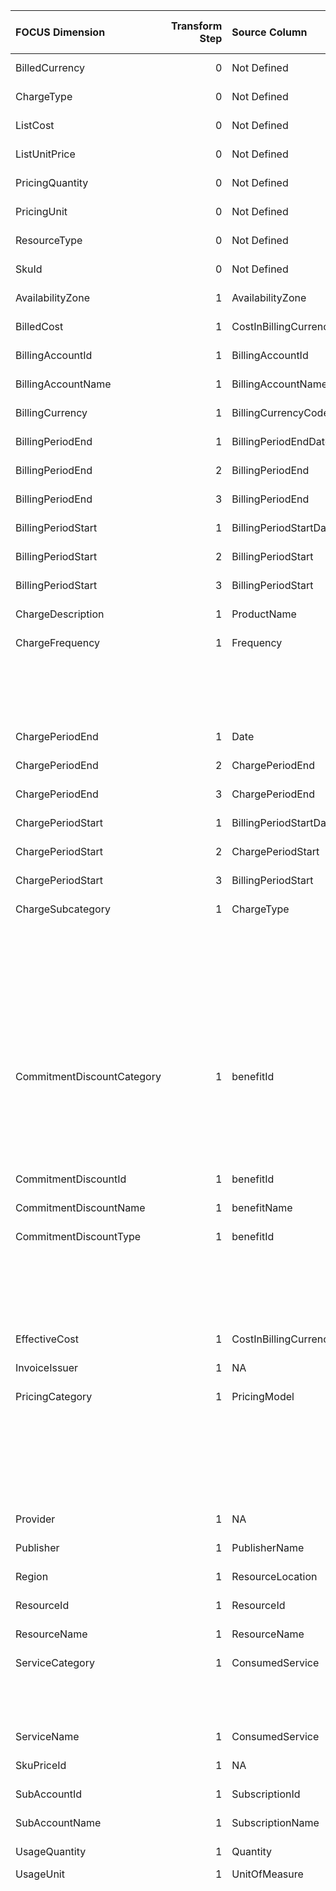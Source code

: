 | FOCUS Dimension            |   Transform Step | Source Column          | Source Column Type   | Transform Type      | Filters/Process/Etc.                                                                         |
|:---------------------------|-----------------:|:-----------------------|:---------------------|:--------------------|:---------------------------------------------------------------------------------------------|
| BilledCurrency             |                0 | Not Defined            | Not Defined          | Not Defined         | Not Defined                                                                                  |
| ChargeType                 |                0 | Not Defined            | Not Defined          | Not Defined         | Not Defined                                                                                  |
| ListCost                   |                0 | Not Defined            | Not Defined          | Not Defined         | Not Defined                                                                                  |
| ListUnitPrice              |                0 | Not Defined            | Not Defined          | Not Defined         | Not Defined                                                                                  |
| PricingQuantity            |                0 | Not Defined            | Not Defined          | Not Defined         | Not Defined                                                                                  |
| PricingUnit                |                0 | Not Defined            | Not Defined          | Not Defined         | Not Defined                                                                                  |
| ResourceType               |                0 | Not Defined            | Not Defined          | Not Defined         | Not Defined                                                                                  |
| SkuId                      |                0 | Not Defined            | Not Defined          | Not Defined         | Not Defined                                                                                  |
| AvailabilityZone           |                1 | AvailabilityZone       | Not Defined          | RENAME_COLUMN       |                                                                                              |
| BilledCost                 |                1 | CostInBillingCurrency  | Not Defined          | RENAME_COLUMN       |                                                                                              |
| BillingAccountId           |                1 | BillingAccountId       | Not Defined          | RENAME_COLUMN       |                                                                                              |
| BillingAccountName         |                1 | BillingAccountName     | Not Defined          | RENAME_COLUMN       |                                                                                              |
| BillingCurrency            |                1 | BillingCurrencyCode    | Not Defined          | RENAME_COLUMN       |                                                                                              |
| BillingPeriodEnd           |                1 | BillingPeriodEndDate   | Not Defined          | PARSE_DATETIME      | %m/%d/%Y                                                                                     |
| BillingPeriodEnd           |                2 | BillingPeriodEnd       | Not Defined          | ASSIGN_UTC_TIMEZONE |                                                                                              |
| BillingPeriodEnd           |                3 | BillingPeriodEnd       | Not Defined          | RENAME_COLUMN       |                                                                                              |
| BillingPeriodStart         |                1 | BillingPeriodStartDate | Not Defined          | PARSE_DATETIME      | %m/%d/%Y                                                                                     |
| BillingPeriodStart         |                2 | BillingPeriodStart     | Not Defined          | ASSIGN_UTC_TIMEZONE |                                                                                              |
| BillingPeriodStart         |                3 | BillingPeriodStart     | Not Defined          | RENAME_COLUMN       |                                                                                              |
| ChargeDescription          |                1 | ProductName            | Not Defined          | RENAME_COLUMN       |                                                                                              |
| ChargeFrequency            |                1 | Frequency              | Not Defined          | SQL_CONDITION       | conditions:                                                                                  |
|                            |                  |                        |                      |                     | - WHEN Frequency = 'OneTime' THEN 'One-Time'                                                 |
|                            |                  |                        |                      |                     | - WHEN Frequency = 'Recurring' THEN 'Recurring'                                              |
|                            |                  |                        |                      |                     | - WHEN Frequency = 'UsageBased' THEN 'Usage-Based'                                           |
|                            |                  |                        |                      |                     | default_value: '''Other'''                                                                   |
| ChargePeriodEnd            |                1 | Date                   | Not Defined          | PARSE_DATETIME      | %m/%d/%Y                                                                                     |
| ChargePeriodEnd            |                2 | ChargePeriodEnd        | Not Defined          | ASSIGN_UTC_TIMEZONE |                                                                                              |
| ChargePeriodEnd            |                3 | ChargePeriodEnd        | Not Defined          | RENAME_COLUMN       |                                                                                              |
| ChargePeriodStart          |                1 | BillingPeriodStartDate | Not Defined          | PARSE_DATETIME      | %m/%d/%Y                                                                                     |
| ChargePeriodStart          |                2 | ChargePeriodStart      | Not Defined          | ASSIGN_UTC_TIMEZONE |                                                                                              |
| ChargePeriodStart          |                3 | BillingPeriodStart     | Not Defined          | RENAME_COLUMN       |                                                                                              |
| ChargeSubcategory          |                1 | ChargeType             | Not Defined          | SQL_CONDITION       | conditions:                                                                                  |
|                            |                  |                        |                      |                     | - WHEN ChargeType = 'Usage' AND PricingModel = 'Reservation' OR PricingModel = 'SavingsPlan' |
|                            |                  |                        |                      |                     |   THEN 'Used Commitment'                                                                     |
|                            |                  |                        |                      |                     | - WHEN PricingModel = 'UnusedReservation' OR PricingModel = 'UnusedSavingsPlan' THEN         |
|                            |                  |                        |                      |                     |   'Unused Commitment'                                                                        |
|                            |                  |                        |                      |                     | - WHEN ChargeType = 'Refund' THEN 'Refund'                                                   |
|                            |                  |                        |                      |                     | - WHEN ChargeType = 'RoundingAdjustment' THEN 'Rounding Error'                               |
|                            |                  |                        |                      |                     | default_value: '''Other'''                                                                   |
| CommitmentDiscountCategory |                1 | benefitId              | Not Defined          | SQL_CONDITION       | conditions:                                                                                  |
|                            |                  |                        |                      |                     | - WHEN LOWER(benefitId) LIKE '%/microsoft.capacity/%' THEN 'Usage'                           |
|                            |                  |                        |                      |                     | - WHEN LOWER(benefitId) LIKE '%/microsoft.billingbenefits/%' THEN 'Spend'                    |
|                            |                  |                        |                      |                     | default_value: 'NULL'                                                                        |
| CommitmentDiscountId       |                1 | benefitId              | Not Defined          | RENAME_COLUMN       |                                                                                              |
| CommitmentDiscountName     |                1 | benefitName            | Not Defined          | RENAME_COLUMN       |                                                                                              |
| CommitmentDiscountType     |                1 | benefitId              | Not Defined          | SQL_CONDITION       | conditions:                                                                                  |
|                            |                  |                        |                      |                     | - WHEN LOWER(benefitId) LIKE '%/microsoft.capacity/%' THEN 'Reservation'                     |
|                            |                  |                        |                      |                     | - WHEN LOWER(benefitId) LIKE '%/microsoft.billingbenefits/%' THEN 'Savings Plan'             |
|                            |                  |                        |                      |                     | default_value: 'NULL'                                                                        |
| EffectiveCost              |                1 | CostInBillingCurrency  | Not Defined          | RENAME_COLUMN       |                                                                                              |
| InvoiceIssuer              |                1 | NA                     | Not Defined          | ASSIGN_STATIC_VALUE | static_value: Microsoft                                                                      |
| PricingCategory            |                1 | PricingModel           | Not Defined          | SQL_CONDITION       | conditions:                                                                                  |
|                            |                  |                        |                      |                     | - WHEN PricingModel = 'OnDemand' THEN 'On-Demand'                                            |
|                            |                  |                        |                      |                     | - WHEN PricingModel = 'Spot' THEN 'Dynamic'                                                  |
|                            |                  |                        |                      |                     | - WHEN PricingModel = 'Reservation' OR PricingModel = 'Savings Plans' THEN 'Commitment       |
|                            |                  |                        |                      |                     |   Discount'                                                                                  |
|                            |                  |                        |                      |                     | default_value: '''Other'''                                                                   |
| Provider                   |                1 | NA                     | Not Defined          | ASSIGN_STATIC_VALUE | static_value: Azure                                                                          |
| Publisher                  |                1 | PublisherName          | Not Defined          | RENAME_COLUMN       |                                                                                              |
| Region                     |                1 | ResourceLocation       | Not Defined          | RENAME_COLUMN       |                                                                                              |
| ResourceId                 |                1 | ResourceId             | Not Defined          | RENAME_COLUMN       |                                                                                              |
| ResourceName               |                1 | ResourceName           | Not Defined          | RENAME_COLUMN       |                                                                                              |
| ServiceCategory            |                1 | ConsumedService        | Not Defined          | LOOKUP              | destination_value: ServiceCategory                                                           |
|                            |                  |                        |                      |                     | reference_dataset_path: conversion_configs/azure/mapping_files/azure_category_mapping.csv    |
|                            |                  |                        |                      |                     | source_value: ConsumedService                                                                |
| ServiceName                |                1 | ConsumedService        | Not Defined          | RENAME_COLUMN       |                                                                                              |
| SkuPriceId                 |                1 | NA                     | Not Defined          | ASSIGN_STATIC_VALUE | static_value: null                                                                           |
| SubAccountId               |                1 | SubscriptionId         | Not Defined          | RENAME_COLUMN       |                                                                                              |
| SubAccountName             |                1 | SubscriptionName       | Not Defined          | RENAME_COLUMN       |                                                                                              |
| UsageQuantity              |                1 | Quantity               | Not Defined          | RENAME_COLUMN       |                                                                                              |
| UsageUnit                  |                1 | UnitOfMeasure          | string               | MAP_VALUES          | default_value: Units                                                                         |
|                            |                  |                        |                      |                     | value_list:                                                                                  |
|                            |                  |                        |                      |                     | - key: 1                                                                                     |
|                            |                  |                        |                      |                     |   value: Units                                                                               |
|                            |                  |                        |                      |                     | - key: 1 /Day                                                                                |
|                            |                  |                        |                      |                     |   value: Units/Day                                                                           |
|                            |                  |                        |                      |                     | - key: 1 /Hour                                                                               |
|                            |                  |                        |                      |                     |   value: Units/Hour                                                                          |
|                            |                  |                        |                      |                     | - key: 1 /Month                                                                              |
|                            |                  |                        |                      |                     |   value: Units/Month                                                                         |
|                            |                  |                        |                      |                     | - key: 1 /Year                                                                               |
|                            |                  |                        |                      |                     |   value: Units/Year                                                                          |
|                            |                  |                        |                      |                     | - key: 1 1 Hour                                                                              |
|                            |                  |                        |                      |                     |   value: Hours                                                                               |
|                            |                  |                        |                      |                     | - key: 1 Agents                                                                              |
|                            |                  |                        |                      |                     |   value: Agents                                                                              |
|                            |                  |                        |                      |                     | - key: 1 Annual Domain                                                                       |
|                            |                  |                        |                      |                     |   value: Domains/Year                                                                        |
|                            |                  |                        |                      |                     | - key: 1 Annual Domains                                                                      |
|                            |                  |                        |                      |                     |   value: Domains/Year                                                                        |
|                            |                  |                        |                      |                     | - key: 1 Annual Subscriptions                                                                |
|                            |                  |                        |                      |                     |   value: Subscriptions/Year                                                                  |
|                            |                  |                        |                      |                     | - key: 1 Border Routers                                                                      |
|                            |                  |                        |                      |                     |   value: Routers                                                                             |
|                            |                  |                        |                      |                     | - key: 1 Certificate                                                                         |
|                            |                  |                        |                      |                     |   value: Certificates                                                                        |
|                            |                  |                        |                      |                     | - key: 1 Concurrent DVC                                                                      |
|                            |                  |                        |                      |                     |   value: Configurations                                                                      |
|                            |                  |                        |                      |                     | - key: 1 Connection                                                                          |
|                            |                  |                        |                      |                     |   value: Connections                                                                         |
|                            |                  |                        |                      |                     | - key: 1 Connections                                                                         |
|                            |                  |                        |                      |                     |   value: Connections                                                                         |
|                            |                  |                        |                      |                     | - key: 1 Content Hours                                                                       |
|                            |                  |                        |                      |                     |   value: Hours                                                                               |
|                            |                  |                        |                      |                     | - key: 1 Cubic Meter/Month                                                                   |
|                            |                  |                        |                      |                     |   value: Cubic Meters/Month                                                                  |
|                            |                  |                        |                      |                     | - key: 1 Daily App                                                                           |
|                            |                  |                        |                      |                     |   value: Apps/Day                                                                            |
|                            |                  |                        |                      |                     | - key: 1 Daily Connection                                                                    |
|                            |                  |                        |                      |                     |   value: Connections/Day                                                                     |
|                            |                  |                        |                      |                     | - key: 1 Daily Connections                                                                   |
|                            |                  |                        |                      |                     |   value: Connections/Day                                                                     |
|                            |                  |                        |                      |                     | - key: 1 Daily Pack                                                                          |
|                            |                  |                        |                      |                     |   value: Packs/Day                                                                           |
|                            |                  |                        |                      |                     | - key: 1 Daily Reserved Unit                                                                 |
|                            |                  |                        |                      |                     |   value: Units/Day                                                                           |
|                            |                  |                        |                      |                     | - key: 1 Daily Reserved Units                                                                |
|                            |                  |                        |                      |                     |   value: Units/Day                                                                           |
|                            |                  |                        |                      |                     | - key: 1 Daily Unit                                                                          |
|                            |                  |                        |                      |                     |   value: Units/Day                                                                           |
|                            |                  |                        |                      |                     | - key: 1 Daily Units                                                                         |
|                            |                  |                        |                      |                     |   value: Units/Day                                                                           |
|                            |                  |                        |                      |                     | - key: 1 Daily User                                                                          |
|                            |                  |                        |                      |                     |   value: Users/Day                                                                           |
|                            |                  |                        |                      |                     | - key: 1 Database Unit                                                                       |
|                            |                  |                        |                      |                     |   value: Units                                                                               |
|                            |                  |                        |                      |                     | - key: 1 Database Units (DU)                                                                 |
|                            |                  |                        |                      |                     |   value: Units                                                                               |
|                            |                  |                        |                      |                     | - key: 1 Day                                                                                 |
|                            |                  |                        |                      |                     |   value: Days                                                                                |
|                            |                  |                        |                      |                     | - key: 1 Days                                                                                |
|                            |                  |                        |                      |                     |   value: Days                                                                                |
|                            |                  |                        |                      |                     | - key: 1 Device                                                                              |
|                            |                  |                        |                      |                     |   value: Devices                                                                             |
|                            |                  |                        |                      |                     | - key: 1 Devices                                                                             |
|                            |                  |                        |                      |                     |   value: Devices                                                                             |
|                            |                  |                        |                      |                     | - key: 1 Executions                                                                          |
|                            |                  |                        |                      |                     |   value: Executions                                                                          |
|                            |                  |                        |                      |                     | - key: 1 GB                                                                                  |
|                            |                  |                        |                      |                     |   value: GB                                                                                  |
|                            |                  |                        |                      |                     | - key: 1 GB Hour                                                                             |
|                            |                  |                        |                      |                     |   value: GB Hours                                                                            |
|                            |                  |                        |                      |                     | - key: 1 GB Second                                                                           |
|                            |                  |                        |                      |                     |   value: GB Seconds                                                                          |
|                            |                  |                        |                      |                     | - key: 1 GB/Hour                                                                             |
|                            |                  |                        |                      |                     |   value: GB/Hour                                                                             |
|                            |                  |                        |                      |                     | - key: 1 GB/Month                                                                            |
|                            |                  |                        |                      |                     |   value: GB/Month                                                                            |
|                            |                  |                        |                      |                     | - key: 1 GiB Hour                                                                            |
|                            |                  |                        |                      |                     |   value: GiB Hours                                                                           |
|                            |                  |                        |                      |                     | - key: 1 GiB/Day                                                                             |
|                            |                  |                        |                      |                     |   value: GiB/Day                                                                             |
|                            |                  |                        |                      |                     | - key: 1 GiB/Hour                                                                            |
|                            |                  |                        |                      |                     |   value: GiB/Hour                                                                            |
|                            |                  |                        |                      |                     | - key: 1 GiB/Month                                                                           |
|                            |                  |                        |                      |                     |   value: GiB/Month                                                                           |
|                            |                  |                        |                      |                     | - key: 1 Hour                                                                                |
|                            |                  |                        |                      |                     |   value: Hours                                                                               |
|                            |                  |                        |                      |                     | - key: 1 Hourly Connection                                                                   |
|                            |                  |                        |                      |                     |   value: Connections/Hour                                                                    |
|                            |                  |                        |                      |                     | - key: 1 Hourly Unit                                                                         |
|                            |                  |                        |                      |                     |   value: Units/Hour                                                                          |
|                            |                  |                        |                      |                     | - key: 1 Hourly Units                                                                        |
|                            |                  |                        |                      |                     |   value: Units/Hour                                                                          |
|                            |                  |                        |                      |                     | - key: 1 Hours                                                                               |
|                            |                  |                        |                      |                     |   value: Hours                                                                               |
|                            |                  |                        |                      |                     | - key: 1 Key                                                                                 |
|                            |                  |                        |                      |                     |   value: Keys                                                                                |
|                            |                  |                        |                      |                     | - key: 1 Key Use                                                                             |
|                            |                  |                        |                      |                     |   value: Keys                                                                                |
|                            |                  |                        |                      |                     | - key: 1 MB                                                                                  |
|                            |                  |                        |                      |                     |   value: MB                                                                                  |
|                            |                  |                        |                      |                     | - key: 1 Maps                                                                                |
|                            |                  |                        |                      |                     |   value: Maps                                                                                |
|                            |                  |                        |                      |                     | - key: 1 Messaging Unit                                                                      |
|                            |                  |                        |                      |                     |   value: Units                                                                               |
|                            |                  |                        |                      |                     | - key: 1 Minute                                                                              |
|                            |                  |                        |                      |                     |   value: Minutes                                                                             |
|                            |                  |                        |                      |                     | - key: 1 Month                                                                               |
|                            |                  |                        |                      |                     |   value: Months                                                                              |
|                            |                  |                        |                      |                     | - key: 1 Named Users                                                                         |
|                            |                  |                        |                      |                     |   value: Users                                                                               |
|                            |                  |                        |                      |                     | - key: 1 Node                                                                                |
|                            |                  |                        |                      |                     |   value: Nodes                                                                               |
|                            |                  |                        |                      |                     | - key: 1 Nodes                                                                               |
|                            |                  |                        |                      |                     |   value: Nodes                                                                               |
|                            |                  |                        |                      |                     | - key: 1 PB/Hour                                                                             |
|                            |                  |                        |                      |                     |   value: PB/Hour                                                                             |
|                            |                  |                        |                      |                     | - key: 1 PiB/Hour                                                                            |
|                            |                  |                        |                      |                     |   value: PiB/Hour                                                                            |
|                            |                  |                        |                      |                     | - key: 1 Pipeline                                                                            |
|                            |                  |                        |                      |                     |   value: Pipelines                                                                           |
|                            |                  |                        |                      |                     | - key: 1 Plan                                                                                |
|                            |                  |                        |                      |                     |   value: Plans                                                                               |
|                            |                  |                        |                      |                     | - key: 1 Plans                                                                               |
|                            |                  |                        |                      |                     |   value: Plans                                                                               |
|                            |                  |                        |                      |                     | - key: 1 Policies                                                                            |
|                            |                  |                        |                      |                     |   value: Policies                                                                            |
|                            |                  |                        |                      |                     | - key: 1 Resource                                                                            |
|                            |                  |                        |                      |                     |   value: Resources                                                                           |
|                            |                  |                        |                      |                     | - key: 1 Sites                                                                               |
|                            |                  |                        |                      |                     |   value: Sites                                                                               |
|                            |                  |                        |                      |                     | - key: 1 Subscription                                                                        |
|                            |                  |                        |                      |                     |   value: Subscriptions                                                                       |
|                            |                  |                        |                      |                     | - key: 1 Subscriptions                                                                       |
|                            |                  |                        |                      |                     |   value: Subscriptions                                                                       |
|                            |                  |                        |                      |                     | - key: 1 TB                                                                                  |
|                            |                  |                        |                      |                     |   value: TB                                                                                  |
|                            |                  |                        |                      |                     | - key: 1 TB Hour                                                                             |
|                            |                  |                        |                      |                     |   value: TB Hours                                                                            |
|                            |                  |                        |                      |                     | - key: 1 TB Second                                                                           |
|                            |                  |                        |                      |                     |   value: TB Seconds                                                                          |
|                            |                  |                        |                      |                     | - key: 1 TB/Hour                                                                             |
|                            |                  |                        |                      |                     |   value: TB/Hour                                                                             |
|                            |                  |                        |                      |                     | - key: 1 TB/Month                                                                            |
|                            |                  |                        |                      |                     |   value: TB/Month                                                                            |
|                            |                  |                        |                      |                     | - key: 1 TiB                                                                                 |
|                            |                  |                        |                      |                     |   value: TiB                                                                                 |
|                            |                  |                        |                      |                     | - key: 1 TiB Hour                                                                            |
|                            |                  |                        |                      |                     |   value: TiB Hours                                                                           |
|                            |                  |                        |                      |                     | - key: 1 TiB/Hour                                                                            |
|                            |                  |                        |                      |                     |   value: TiB/Hour                                                                            |
|                            |                  |                        |                      |                     | - key: 1 TiB/Month                                                                           |
|                            |                  |                        |                      |                     |   value: TiB/Month                                                                           |
|                            |                  |                        |                      |                     | - key: 1 Unit                                                                                |
|                            |                  |                        |                      |                     |   value: Units                                                                               |
|                            |                  |                        |                      |                     | - key: 1 Units                                                                               |
|                            |                  |                        |                      |                     |   value: Units                                                                               |
|                            |                  |                        |                      |                     | - key: 1 User                                                                                |
|                            |                  |                        |                      |                     |   value: Users                                                                               |
|                            |                  |                        |                      |                     | - key: 1 Users                                                                               |
|                            |                  |                        |                      |                     |   value: Users                                                                               |
|                            |                  |                        |                      |                     | - key: 1 VM                                                                                  |
|                            |                  |                        |                      |                     |   value: Virtual Machines                                                                    |
|                            |                  |                        |                      |                     | - key: 1 Virtual Machine                                                                     |
|                            |                  |                        |                      |                     |   value: Virtual Machines                                                                    |
|                            |                  |                        |                      |                     | - key: 1 Website                                                                             |
|                            |                  |                        |                      |                     |   value: Websites                                                                            |
|                            |                  |                        |                      |                     | - key: 1 Zones                                                                               |
|                            |                  |                        |                      |                     |   value: Zones                                                                               |
|                            |                  |                        |                      |                     | - key: 1 day                                                                                 |
|                            |                  |                        |                      |                     |   value: Day                                                                                 |
|                            |                  |                        |                      |                     | - key: 1 hour                                                                                |
|                            |                  |                        |                      |                     |   value: Hour                                                                                |
|                            |                  |                        |                      |                     | - key: 1 user                                                                                |
|                            |                  |                        |                      |                     |   value: User                                                                                |
|                            |                  |                        |                      |                     | - key: 1/Day                                                                                 |
|                            |                  |                        |                      |                     |   value: Units/Day                                                                           |
|                            |                  |                        |                      |                     | - key: 1/Hour                                                                                |
|                            |                  |                        |                      |                     |   value: Units/Hour                                                                          |
|                            |                  |                        |                      |                     | - key: 1/Month                                                                               |
|                            |                  |                        |                      |                     |   value: Units/Month                                                                         |
|                            |                  |                        |                      |                     | - key: 10                                                                                    |
|                            |                  |                        |                      |                     |   value: Units                                                                               |
|                            |                  |                        |                      |                     | - key: 10                                                                                    |
|                            |                  |                        |                      |                     |   value: Units                                                                               |
|                            |                  |                        |                      |                     | - key: 10 /Day                                                                               |
|                            |                  |                        |                      |                     |   value: Units/Day                                                                           |
|                            |                  |                        |                      |                     | - key: 10 /Hour                                                                              |
|                            |                  |                        |                      |                     |   value: Units/Hour                                                                          |
|                            |                  |                        |                      |                     | - key: 10 /Month                                                                             |
|                            |                  |                        |                      |                     |   value: Units/Month                                                                         |
|                            |                  |                        |                      |                     | - key: 10 Activities                                                                         |
|                            |                  |                        |                      |                     |   value: Activities                                                                          |
|                            |                  |                        |                      |                     | - key: 10 DB Hours                                                                           |
|                            |                  |                        |                      |                     |   value: DB Hours                                                                            |
|                            |                  |                        |                      |                     | - key: 10 DBU Hours                                                                          |
|                            |                  |                        |                      |                     |   value: DBU Hours                                                                           |
|                            |                  |                        |                      |                     | - key: 10 Database Unit                                                                      |
|                            |                  |                        |                      |                     |   value: Units                                                                               |
|                            |                  |                        |                      |                     | - key: 10 Database Units (DU)                                                                |
|                            |                  |                        |                      |                     |   value: Units                                                                               |
|                            |                  |                        |                      |                     | - key: 10 Days                                                                               |
|                            |                  |                        |                      |                     |   value: Days                                                                                |
|                            |                  |                        |                      |                     | - key: 10 Devices                                                                            |
|                            |                  |                        |                      |                     |   value: Devices                                                                             |
|                            |                  |                        |                      |                     | - key: 10 GB                                                                                 |
|                            |                  |                        |                      |                     |   value: GB                                                                                  |
|                            |                  |                        |                      |                     | - key: 10 GB/Day                                                                             |
|                            |                  |                        |                      |                     |   value: GB/Day                                                                              |
|                            |                  |                        |                      |                     | - key: 10 GB/Month                                                                           |
|                            |                  |                        |                      |                     |   value: GB/Month                                                                            |
|                            |                  |                        |                      |                     | - key: 10 GiB                                                                                |
|                            |                  |                        |                      |                     |   value: GiB                                                                                 |
|                            |                  |                        |                      |                     | - key: 10 GiB/Month                                                                          |
|                            |                  |                        |                      |                     |   value: GiB/Month                                                                           |
|                            |                  |                        |                      |                     | - key: 10 Hour                                                                               |
|                            |                  |                        |                      |                     |   value: Hours                                                                               |
|                            |                  |                        |                      |                     | - key: 10 Hourly Units                                                                       |
|                            |                  |                        |                      |                     |   value: Units/Hour                                                                          |
|                            |                  |                        |                      |                     | - key: 10 Hours                                                                              |
|                            |                  |                        |                      |                     |   value: Hours                                                                               |
|                            |                  |                        |                      |                     | - key: 10 Instance Hours                                                                     |
|                            |                  |                        |                      |                     |   value: Hours                                                                               |
|                            |                  |                        |                      |                     | - key: 10 Minutes                                                                            |
|                            |                  |                        |                      |                     |   value: Minutes                                                                             |
|                            |                  |                        |                      |                     | - key: 10 Month                                                                              |
|                            |                  |                        |                      |                     |   value: Months                                                                              |
|                            |                  |                        |                      |                     | - key: 10 Months                                                                             |
|                            |                  |                        |                      |                     |   value: Months                                                                              |
|                            |                  |                        |                      |                     | - key: 10 PB Seconds                                                                         |
|                            |                  |                        |                      |                     |   value: PB Seconds                                                                          |
|                            |                  |                        |                      |                     | - key: 10 PB/Hour                                                                            |
|                            |                  |                        |                      |                     |   value: PB/Hour                                                                             |
|                            |                  |                        |                      |                     | - key: 10 PiB Seconds                                                                        |
|                            |                  |                        |                      |                     |   value: PiB Seconds                                                                         |
|                            |                  |                        |                      |                     | - key: 10 Pipelines                                                                          |
|                            |                  |                        |                      |                     |   value: Pipelines                                                                           |
|                            |                  |                        |                      |                     | - key: 10 Rotations                                                                          |
|                            |                  |                        |                      |                     |   value: Rotations                                                                           |
|                            |                  |                        |                      |                     | - key: 10 Service Endpoints                                                                  |
|                            |                  |                        |                      |                     |   value: Endpoints                                                                           |
|                            |                  |                        |                      |                     | - key: 10 TB                                                                                 |
|                            |                  |                        |                      |                     |   value: TB                                                                                  |
|                            |                  |                        |                      |                     | - key: 10 TB Hours                                                                           |
|                            |                  |                        |                      |                     |   value: TB Hours                                                                            |
|                            |                  |                        |                      |                     | - key: 10 TB/Day                                                                             |
|                            |                  |                        |                      |                     |   value: TB/Day                                                                              |
|                            |                  |                        |                      |                     | - key: 10 TB/Hour                                                                            |
|                            |                  |                        |                      |                     |   value: TB/Hour                                                                             |
|                            |                  |                        |                      |                     | - key: 10 TB/Month                                                                           |
|                            |                  |                        |                      |                     |   value: TB/Month                                                                            |
|                            |                  |                        |                      |                     | - key: 10 TiB                                                                                |
|                            |                  |                        |                      |                     |   value: TiB                                                                                 |
|                            |                  |                        |                      |                     | - key: 10 TiB Hours                                                                          |
|                            |                  |                        |                      |                     |   value: TiB Hours                                                                           |
|                            |                  |                        |                      |                     | - key: 10 TiB/Hour                                                                           |
|                            |                  |                        |                      |                     |   value: TiB/Hour                                                                            |
|                            |                  |                        |                      |                     | - key: 10 TiB/Month                                                                          |
|                            |                  |                        |                      |                     |   value: TiB/Month                                                                           |
|                            |                  |                        |                      |                     | - key: 10 Unit                                                                               |
|                            |                  |                        |                      |                     |   value: Units                                                                               |
|                            |                  |                        |                      |                     | - key: 10 Unit Hours                                                                         |
|                            |                  |                        |                      |                     |   value: Unit Hours                                                                          |
|                            |                  |                        |                      |                     | - key: 10 Units                                                                              |
|                            |                  |                        |                      |                     |   value: Units                                                                               |
|                            |                  |                        |                      |                     | - key: 10 day                                                                                |
|                            |                  |                        |                      |                     |   value: Day                                                                                 |
|                            |                  |                        |                      |                     | - key: 100                                                                                   |
|                            |                  |                        |                      |                     |   value: Units                                                                               |
|                            |                  |                        |                      |                     | - key: 100                                                                                   |
|                            |                  |                        |                      |                     |   value: Units                                                                               |
|                            |                  |                        |                      |                     | - key: 100 /Day                                                                              |
|                            |                  |                        |                      |                     |   value: Units/Day                                                                           |
|                            |                  |                        |                      |                     | - key: 100 /Hour                                                                             |
|                            |                  |                        |                      |                     |   value: Units/Hour                                                                          |
|                            |                  |                        |                      |                     | - key: 100 /Month                                                                            |
|                            |                  |                        |                      |                     |   value: Units/Month                                                                         |
|                            |                  |                        |                      |                     | - key: 100 API Calls                                                                         |
|                            |                  |                        |                      |                     |   value: Requests                                                                            |
|                            |                  |                        |                      |                     | - key: 100 Authentications                                                                   |
|                            |                  |                        |                      |                     |   value: Authentications                                                                     |
|                            |                  |                        |                      |                     | - key: 100 Connections                                                                       |
|                            |                  |                        |                      |                     |   value: Connections                                                                         |
|                            |                  |                        |                      |                     | - key: 100 Core Hours                                                                        |
|                            |                  |                        |                      |                     |   value: Hours                                                                               |
|                            |                  |                        |                      |                     | - key: 100 Core Hrs                                                                          |
|                            |                  |                        |                      |                     |   value: Hours                                                                               |
|                            |                  |                        |                      |                     | - key: 100 Days                                                                              |
|                            |                  |                        |                      |                     |   value: Days                                                                                |
|                            |                  |                        |                      |                     | - key: 100 GB                                                                                |
|                            |                  |                        |                      |                     |   value: GB                                                                                  |
|                            |                  |                        |                      |                     | - key: 100 GB/Day                                                                            |
|                            |                  |                        |                      |                     |   value: GB/Day                                                                              |
|                            |                  |                        |                      |                     | - key: 100 GB/Month                                                                          |
|                            |                  |                        |                      |                     |   value: GB/Month                                                                            |
|                            |                  |                        |                      |                     | - key: 100 GiB                                                                               |
|                            |                  |                        |                      |                     |   value: GiB                                                                                 |
|                            |                  |                        |                      |                     | - key: 100 GiB/Hour                                                                          |
|                            |                  |                        |                      |                     |   value: GiB/Hour                                                                            |
|                            |                  |                        |                      |                     | - key: 100 GiB/Month                                                                         |
|                            |                  |                        |                      |                     |   value: GiB/Month                                                                           |
|                            |                  |                        |                      |                     | - key: 100 Hour                                                                              |
|                            |                  |                        |                      |                     |   value: Hours                                                                               |
|                            |                  |                        |                      |                     | - key: 100 Hourly Units                                                                      |
|                            |                  |                        |                      |                     |   value: Units/Hour                                                                          |
|                            |                  |                        |                      |                     | - key: 100 Hours                                                                             |
|                            |                  |                        |                      |                     |   value: Hours                                                                               |
|                            |                  |                        |                      |                     | - key: 100 IOPS/Month                                                                        |
|                            |                  |                        |                      |                     |   value: IOPS/Month                                                                          |
|                            |                  |                        |                      |                     | - key: 100 MB                                                                                |
|                            |                  |                        |                      |                     |   value: MB                                                                                  |
|                            |                  |                        |                      |                     | - key: 100 MB/Month                                                                          |
|                            |                  |                        |                      |                     |   value: MB/Month                                                                            |
|                            |                  |                        |                      |                     | - key: 100 Mbps                                                                              |
|                            |                  |                        |                      |                     |   value: Mbps                                                                                |
|                            |                  |                        |                      |                     | - key: 100 Minutes                                                                           |
|                            |                  |                        |                      |                     |   value: Minutes                                                                             |
|                            |                  |                        |                      |                     | - key: 100 Months                                                                            |
|                            |                  |                        |                      |                     |   value: Months                                                                              |
|                            |                  |                        |                      |                     | - key: 100 TB                                                                                |
|                            |                  |                        |                      |                     |   value: TB                                                                                  |
|                            |                  |                        |                      |                     | - key: 100 TB/Hour                                                                           |
|                            |                  |                        |                      |                     |   value: TB/Hour                                                                             |
|                            |                  |                        |                      |                     | - key: 100 TB/Month                                                                          |
|                            |                  |                        |                      |                     |   value: TB/Month                                                                            |
|                            |                  |                        |                      |                     | - key: 100 TiB/Hour                                                                          |
|                            |                  |                        |                      |                     |   value: TiB/Hour                                                                            |
|                            |                  |                        |                      |                     | - key: 100 Unit                                                                              |
|                            |                  |                        |                      |                     |   value: Units                                                                               |
|                            |                  |                        |                      |                     | - key: 100 Units                                                                             |
|                            |                  |                        |                      |                     |   value: Units                                                                               |
|                            |                  |                        |                      |                     | - key: 100 Users                                                                             |
|                            |                  |                        |                      |                     |   value: Users                                                                               |
|                            |                  |                        |                      |                     | - key: 1000                                                                                  |
|                            |                  |                        |                      |                     |   value: Units                                                                               |
|                            |                  |                        |                      |                     | - key: 1000                                                                                  |
|                            |                  |                        |                      |                     |   value: Units                                                                               |
|                            |                  |                        |                      |                     | - key: 1000 /Day                                                                             |
|                            |                  |                        |                      |                     |   value: Units/Day                                                                           |
|                            |                  |                        |                      |                     | - key: 1000 /Hour                                                                            |
|                            |                  |                        |                      |                     |   value: Units/Hour                                                                          |
|                            |                  |                        |                      |                     | - key: 1000 /Month                                                                           |
|                            |                  |                        |                      |                     |   value: Units/Month                                                                         |
|                            |                  |                        |                      |                     | - key: 1000 APIs                                                                             |
|                            |                  |                        |                      |                     |   value: APIs                                                                                |
|                            |                  |                        |                      |                     | - key: 1000 Activity Runs                                                                    |
|                            |                  |                        |                      |                     |   value: Runs                                                                                |
|                            |                  |                        |                      |                     | - key: 1000 Checks                                                                           |
|                            |                  |                        |                      |                     |   value: Checks                                                                              |
|                            |                  |                        |                      |                     | - key: 1000 Executions                                                                       |
|                            |                  |                        |                      |                     |   value: Executions                                                                          |
|                            |                  |                        |                      |                     | - key: 1000 GB                                                                               |
|                            |                  |                        |                      |                     |   value: GB                                                                                  |
|                            |                  |                        |                      |                     | - key: 1000 GB Hours                                                                         |
|                            |                  |                        |                      |                     |   value: GB Hours                                                                            |
|                            |                  |                        |                      |                     | - key: 1000 GB/Month                                                                         |
|                            |                  |                        |                      |                     |   value: GB/Month                                                                            |
|                            |                  |                        |                      |                     | - key: 1000 Hours                                                                            |
|                            |                  |                        |                      |                     |   value: Hours                                                                               |
|                            |                  |                        |                      |                     | - key: 1000 IOPS/Month                                                                       |
|                            |                  |                        |                      |                     |   value: IOPS/Month                                                                          |
|                            |                  |                        |                      |                     | - key: 1000 Keys                                                                             |
|                            |                  |                        |                      |                     |   value: Keys                                                                                |
|                            |                  |                        |                      |                     | - key: 1000 Licenses                                                                         |
|                            |                  |                        |                      |                     |   value: Licenses                                                                            |
|                            |                  |                        |                      |                     | - key: 1000 MAUS                                                                             |
|                            |                  |                        |                      |                     |   value: Users/Month                                                                         |
|                            |                  |                        |                      |                     | - key: 1000 MAUs                                                                             |
|                            |                  |                        |                      |                     |   value: Users/Month                                                                         |
|                            |                  |                        |                      |                     | - key: 1000 MB/Month                                                                         |
|                            |                  |                        |                      |                     |   value: MB/Month                                                                            |
|                            |                  |                        |                      |                     | - key: 1000 Minutes                                                                          |
|                            |                  |                        |                      |                     |   value: Minutes                                                                             |
|                            |                  |                        |                      |                     | - key: 1000 Months                                                                           |
|                            |                  |                        |                      |                     |   value: Months                                                                              |
|                            |                  |                        |                      |                     | - key: 1000 Relay Hours                                                                      |
|                            |                  |                        |                      |                     |   value: Hours                                                                               |
|                            |                  |                        |                      |                     | - key: 1000 Relay Hrs                                                                        |
|                            |                  |                        |                      |                     |   value: Hours                                                                               |
|                            |                  |                        |                      |                     | - key: 1000 Renders                                                                          |
|                            |                  |                        |                      |                     |   value: Renders                                                                             |
|                            |                  |                        |                      |                     | - key: 1000 Transactions                                                                     |
|                            |                  |                        |                      |                     |   value: Transactions                                                                        |
|                            |                  |                        |                      |                     | - key: 10000                                                                                 |
|                            |                  |                        |                      |                     |   value: Units                                                                               |
|                            |                  |                        |                      |                     | - key: 10000                                                                                 |
|                            |                  |                        |                      |                     |   value: Units                                                                               |
|                            |                  |                        |                      |                     | - key: 10000 /Day                                                                            |
|                            |                  |                        |                      |                     |   value: Units/Day                                                                           |
|                            |                  |                        |                      |                     | - key: 10000 /Hour                                                                           |
|                            |                  |                        |                      |                     |   value: Units/Hour                                                                          |
|                            |                  |                        |                      |                     | - key: 10000 /Month                                                                          |
|                            |                  |                        |                      |                     |   value: Units/Month                                                                         |
|                            |                  |                        |                      |                     | - key: 10000 1,000s                                                                          |
|                            |                  |                        |                      |                     |   value: Transactions in Thousands                                                           |
|                            |                  |                        |                      |                     | - key: 10000 Actions                                                                         |
|                            |                  |                        |                      |                     |   value: Actions                                                                             |
|                            |                  |                        |                      |                     | - key: 10000 Authentications                                                                 |
|                            |                  |                        |                      |                     |   value: Authentications                                                                     |
|                            |                  |                        |                      |                     | - key: 10000 Executions                                                                      |
|                            |                  |                        |                      |                     |   value: Executions                                                                          |
|                            |                  |                        |                      |                     | - key: 10000 Faces                                                                           |
|                            |                  |                        |                      |                     |   value: Faces                                                                               |
|                            |                  |                        |                      |                     | - key: 10000 GB                                                                              |
|                            |                  |                        |                      |                     |   value: GB                                                                                  |
|                            |                  |                        |                      |                     | - key: 10000 GB Hours                                                                        |
|                            |                  |                        |                      |                     |   value: GB Hours                                                                            |
|                            |                  |                        |                      |                     | - key: 10000 GB/Hour                                                                         |
|                            |                  |                        |                      |                     |   value: GB/Hour                                                                             |
|                            |                  |                        |                      |                     | - key: 10000 GB/Month                                                                        |
|                            |                  |                        |                      |                     |   value: GB/Month                                                                            |
|                            |                  |                        |                      |                     | - key: 10000 GiB/Hour                                                                        |
|                            |                  |                        |                      |                     |   value: GiB/Hour                                                                            |
|                            |                  |                        |                      |                     | - key: 10000 Hours                                                                           |
|                            |                  |                        |                      |                     |   value: Hours                                                                               |
|                            |                  |                        |                      |                     | - key: 10000 Minutes                                                                         |
|                            |                  |                        |                      |                     |   value: Minutes                                                                             |
|                            |                  |                        |                      |                     | - key: 10000 Operations                                                                      |
|                            |                  |                        |                      |                     |   value: Operations                                                                          |
|                            |                  |                        |                      |                     | - key: 10000 Predictions                                                                     |
|                            |                  |                        |                      |                     |   value: Predictions                                                                         |
|                            |                  |                        |                      |                     | - key: 10000 Seconds                                                                         |
|                            |                  |                        |                      |                     |   value: Seconds                                                                             |
|                            |                  |                        |                      |                     | - key: 10000 Transactions                                                                    |
|                            |                  |                        |                      |                     |   value: Transactions                                                                        |
|                            |                  |                        |                      |                     | - key: 10000 Users                                                                           |
|                            |                  |                        |                      |                     |   value: Users                                                                               |
|                            |                  |                        |                      |                     | - key: 10000 Virtual User Minutes                                                            |
|                            |                  |                        |                      |                     |   value: Minutes                                                                             |
|                            |                  |                        |                      |                     | - key: 100000                                                                                |
|                            |                  |                        |                      |                     |   value: Units                                                                               |
|                            |                  |                        |                      |                     | - key: 100000                                                                                |
|                            |                  |                        |                      |                     |   value: Units                                                                               |
|                            |                  |                        |                      |                     | - key: 100000 /Day                                                                           |
|                            |                  |                        |                      |                     |   value: Units/Day                                                                           |
|                            |                  |                        |                      |                     | - key: 100000 /Hour                                                                          |
|                            |                  |                        |                      |                     |   value: Units/Hour                                                                          |
|                            |                  |                        |                      |                     | - key: 100000 Executions                                                                     |
|                            |                  |                        |                      |                     |   value: Executions                                                                          |
|                            |                  |                        |                      |                     | - key: 100000 GB                                                                             |
|                            |                  |                        |                      |                     |   value: GB                                                                                  |
|                            |                  |                        |                      |                     | - key: 100000 GB Seconds                                                                     |
|                            |                  |                        |                      |                     |   value: GB Seconds                                                                          |
|                            |                  |                        |                      |                     | - key: 100000 GB/Hour                                                                        |
|                            |                  |                        |                      |                     |   value: GB/Hour                                                                             |
|                            |                  |                        |                      |                     | - key: 100000 GiB/Hour                                                                       |
|                            |                  |                        |                      |                     |   value: GiB/Hour                                                                            |
|                            |                  |                        |                      |                     | - key: 100000 Hours                                                                          |
|                            |                  |                        |                      |                     |   value: Hours                                                                               |
|                            |                  |                        |                      |                     | - key: 100000 Seconds                                                                        |
|                            |                  |                        |                      |                     |   value: Seconds                                                                             |
|                            |                  |                        |                      |                     | - key: 100000 Transactions                                                                   |
|                            |                  |                        |                      |                     |   value: Transactions                                                                        |
|                            |                  |                        |                      |                     | - key: 1000000                                                                               |
|                            |                  |                        |                      |                     |   value: Units                                                                               |
|                            |                  |                        |                      |                     | - key: 1000000                                                                               |
|                            |                  |                        |                      |                     |   value: Units                                                                               |
|                            |                  |                        |                      |                     | - key: 1000000 /Hour                                                                         |
|                            |                  |                        |                      |                     |   value: Units/Hour                                                                          |
|                            |                  |                        |                      |                     | - key: 1000000 /Month                                                                        |
|                            |                  |                        |                      |                     |   value: Units/Month                                                                         |
|                            |                  |                        |                      |                     | - key: 1000000 Data Points                                                                   |
|                            |                  |                        |                      |                     |   value: Data Points                                                                         |
|                            |                  |                        |                      |                     | - key: 1000000 GB Seconds                                                                    |
|                            |                  |                        |                      |                     |   value: GB Seconds                                                                          |
|                            |                  |                        |                      |                     | - key: 1000000 Messages                                                                      |
|                            |                  |                        |                      |                     |   value: Messages                                                                            |
|                            |                  |                        |                      |                     | - key: 1000000 Operations                                                                    |
|                            |                  |                        |                      |                     |   value: Operations                                                                          |
|                            |                  |                        |                      |                     | - key: 1000000 Pushes                                                                        |
|                            |                  |                        |                      |                     |   value: Pushes                                                                              |
|                            |                  |                        |                      |                     | - key: 1000000 Requests                                                                      |
|                            |                  |                        |                      |                     |   value: Requests                                                                            |
|                            |                  |                        |                      |                     | - key: 1000000 Seconds                                                                       |
|                            |                  |                        |                      |                     |   value: Seconds                                                                             |
|                            |                  |                        |                      |                     | - key: 1000000 Transactions                                                                  |
|                            |                  |                        |                      |                     |   value: Transactions                                                                        |
|                            |                  |                        |                      |                     | - key: 10000000                                                                              |
|                            |                  |                        |                      |                     |   value: Units                                                                               |
|                            |                  |                        |                      |                     | - key: 10000000                                                                              |
|                            |                  |                        |                      |                     |   value: Units                                                                               |
|                            |                  |                        |                      |                     | - key: 10000000 /Hour                                                                        |
|                            |                  |                        |                      |                     |   value: Units/Hour                                                                          |
|                            |                  |                        |                      |                     | - key: 10000000 /Month                                                                       |
|                            |                  |                        |                      |                     |   value: Units/Month                                                                         |
|                            |                  |                        |                      |                     | - key: 10000000 GB Seconds                                                                   |
|                            |                  |                        |                      |                     |   value: GB Seconds                                                                          |
|                            |                  |                        |                      |                     | - key: 10000000 Operations                                                                   |
|                            |                  |                        |                      |                     |   value: Operations                                                                          |
|                            |                  |                        |                      |                     | - key: 10000000 Pushes                                                                       |
|                            |                  |                        |                      |                     |   value: Pushes                                                                              |
|                            |                  |                        |                      |                     | - key: 10000000 Queries                                                                      |
|                            |                  |                        |                      |                     |   value: Queries                                                                             |
|                            |                  |                        |                      |                     | - key: 10000000 Seconds                                                                      |
|                            |                  |                        |                      |                     |   value: Seconds                                                                             |
|                            |                  |                        |                      |                     | - key: 10000000 Transactions                                                                 |
|                            |                  |                        |                      |                     |   value: Transactions                                                                        |
|                            |                  |                        |                      |                     | - key: 100000000                                                                             |
|                            |                  |                        |                      |                     |   value: Units                                                                               |
|                            |                  |                        |                      |                     | - key: 100000000                                                                             |
|                            |                  |                        |                      |                     |   value: Units                                                                               |
|                            |                  |                        |                      |                     | - key: 100000000 /Month                                                                      |
|                            |                  |                        |                      |                     |   value: Units/Month                                                                         |
|                            |                  |                        |                      |                     | - key: 100000000 Events                                                                      |
|                            |                  |                        |                      |                     |   value: Events                                                                              |
|                            |                  |                        |                      |                     | - key: 100000000 Operation Units                                                             |
|                            |                  |                        |                      |                     |   value: Units                                                                               |
|                            |                  |                        |                      |                     | - key: 100000000 Operations                                                                  |
|                            |                  |                        |                      |                     |   value: Operations                                                                          |
|                            |                  |                        |                      |                     | - key: 100000000 Pushes                                                                      |
|                            |                  |                        |                      |                     |   value: Pushes                                                                              |
|                            |                  |                        |                      |                     | - key: 100000000 Transactions                                                                |
|                            |                  |                        |                      |                     |   value: Transactions                                                                        |
|                            |                  |                        |                      |                     | - key: 1000000000                                                                            |
|                            |                  |                        |                      |                     |   value: Units                                                                               |
|                            |                  |                        |                      |                     | - key: 10000000000                                                                           |
|                            |                  |                        |                      |                     |   value: Units                                                                               |
|                            |                  |                        |                      |                     | - key: 100000000000                                                                          |
|                            |                  |                        |                      |                     |   value: Units                                                                               |
|                            |                  |                        |                      |                     | - key: 1024 GB                                                                               |
|                            |                  |                        |                      |                     |   value: GB                                                                                  |
|                            |                  |                        |                      |                     | - key: 102400 TiB/Hour                                                                       |
|                            |                  |                        |                      |                     |   value: TiB/Hour                                                                            |
|                            |                  |                        |                      |                     | - key: 10K                                                                                   |
|                            |                  |                        |                      |                     |   value: Units                                                                               |
|                            |                  |                        |                      |                     | - key: 10K/Month                                                                             |
|                            |                  |                        |                      |                     |   value: Units/Month                                                                         |
|                            |                  |                        |                      |                     | - key: 128 MB                                                                                |
|                            |                  |                        |                      |                     |   value: MB                                                                                  |
|                            |                  |                        |                      |                     | - key: 150 Hours                                                                             |
|                            |                  |                        |                      |                     |   value: Hours                                                                               |
|                            |                  |                        |                      |                     | - key: 1M                                                                                    |
|                            |                  |                        |                      |                     |   value: Units                                                                               |
|                            |                  |                        |                      |                     | - key: 2                                                                                     |
|                            |                  |                        |                      |                     |   value: Units                                                                               |
|                            |                  |                        |                      |                     | - key: 2                                                                                     |
|                            |                  |                        |                      |                     |   value: Units                                                                               |
|                            |                  |                        |                      |                     | - key: 2 Hosted Zones                                                                        |
|                            |                  |                        |                      |                     |   value: Zones                                                                               |
|                            |                  |                        |                      |                     | - key: 20 GB/Month                                                                           |
|                            |                  |                        |                      |                     |   value: GB/Month                                                                            |
|                            |                  |                        |                      |                     | - key: 200                                                                                   |
|                            |                  |                        |                      |                     |   value: Units                                                                               |
|                            |                  |                        |                      |                     | - key: 200                                                                                   |
|                            |                  |                        |                      |                     |   value: Units                                                                               |
|                            |                  |                        |                      |                     | - key: 200 /Hour                                                                             |
|                            |                  |                        |                      |                     |   value: Units/Hour                                                                          |
|                            |                  |                        |                      |                     | - key: 200 GB                                                                                |
|                            |                  |                        |                      |                     |   value: GB                                                                                  |
|                            |                  |                        |                      |                     | - key: 200 Hours                                                                             |
|                            |                  |                        |                      |                     |   value: Hours                                                                               |
|                            |                  |                        |                      |                     | - key: 200 minutes                                                                           |
|                            |                  |                        |                      |                     |   value: Minutes                                                                             |
|                            |                  |                        |                      |                     | - key: 2000 Hours                                                                            |
|                            |                  |                        |                      |                     |   value: Hours                                                                               |
|                            |                  |                        |                      |                     | - key: 200000                                                                                |
|                            |                  |                        |                      |                     |   value: Units                                                                               |
|                            |                  |                        |                      |                     | - key: 200000                                                                                |
|                            |                  |                        |                      |                     |   value: Units                                                                               |
|                            |                  |                        |                      |                     | - key: 200000 Transactions                                                                   |
|                            |                  |                        |                      |                     |   value: Transactions                                                                        |
|                            |                  |                        |                      |                     | - key: 2000000                                                                               |
|                            |                  |                        |                      |                     |   value: Units                                                                               |
|                            |                  |                        |                      |                     | - key: 2000000                                                                               |
|                            |                  |                        |                      |                     |   value: Units                                                                               |
|                            |                  |                        |                      |                     | - key: 25000                                                                                 |
|                            |                  |                        |                      |                     |   value: Units                                                                               |
|                            |                  |                        |                      |                     | - key: 250000                                                                                |
|                            |                  |                        |                      |                     |   value: Units                                                                               |
|                            |                  |                        |                      |                     | - key: 250000                                                                                |
|                            |                  |                        |                      |                     |   value: Units                                                                               |
|                            |                  |                        |                      |                     | - key: 2500000                                                                               |
|                            |                  |                        |                      |                     |   value: Units                                                                               |
|                            |                  |                        |                      |                     | - key: 30 /Day                                                                               |
|                            |                  |                        |                      |                     |   value: Units/Day                                                                           |
|                            |                  |                        |                      |                     | - key: 30 Days                                                                               |
|                            |                  |                        |                      |                     |   value: Days                                                                                |
|                            |                  |                        |                      |                     | - key: 31 Connections                                                                        |
|                            |                  |                        |                      |                     |   value: Connections                                                                         |
|                            |                  |                        |                      |                     | - key: 5 Connections                                                                         |
|                            |                  |                        |                      |                     |   value: Connections                                                                         |
|                            |                  |                        |                      |                     | - key: 5 GB                                                                                  |
|                            |                  |                        |                      |                     |   value: GB                                                                                  |
|                            |                  |                        |                      |                     | - key: 5 TB                                                                                  |
|                            |                  |                        |                      |                     |   value: TB                                                                                  |
|                            |                  |                        |                      |                     | - key: 50 Hours                                                                              |
|                            |                  |                        |                      |                     |   value: Hours                                                                               |
|                            |                  |                        |                      |                     | - key: 500                                                                                   |
|                            |                  |                        |                      |                     |   value: Units                                                                               |
|                            |                  |                        |                      |                     | - key: 500                                                                                   |
|                            |                  |                        |                      |                     |   value: Units                                                                               |
|                            |                  |                        |                      |                     | - key: 500 Hours                                                                             |
|                            |                  |                        |                      |                     |   value: Hours                                                                               |
|                            |                  |                        |                      |                     | - key: 500 Minute                                                                            |
|                            |                  |                        |                      |                     |   value: Minutes                                                                             |
|                            |                  |                        |                      |                     | - key: 500 Minutes                                                                           |
|                            |                  |                        |                      |                     |   value: Minutes                                                                             |
|                            |                  |                        |                      |                     | - key: 50000                                                                                 |
|                            |                  |                        |                      |                     |   value: Units                                                                               |
|                            |                  |                        |                      |                     | - key: 50000                                                                                 |
|                            |                  |                        |                      |                     |   value: Units                                                                               |
|                            |                  |                        |                      |                     | - key: 50000 GB Seconds                                                                      |
|                            |                  |                        |                      |                     |   value: GB Seconds                                                                          |
|                            |                  |                        |                      |                     | - key: 500000 Requests                                                                       |
|                            |                  |                        |                      |                     |   value: Requests                                                                            |
|                            |                  |                        |                      |                     | - key: 5000000                                                                               |
|                            |                  |                        |                      |                     |   value: Units                                                                               |
|                            |                  |                        |                      |                     | - key: 5000000                                                                               |
|                            |                  |                        |                      |                     |   value: Units                                                                               |
|                            |                  |                        |                      |                     | - key: 5000000 Requests                                                                      |
|                            |                  |                        |                      |                     |   value: Requests                                                                            |
|                            |                  |                        |                      |                     | - key: 5000000000 Requests                                                                   |
|                            |                  |                        |                      |                     |   value: Requests                                                                            |
|                            |                  |                        |                      |                     | - key: 60                                                                                    |
|                            |                  |                        |                      |                     |   value: Units                                                                               |
|                            |                  |                        |                      |                     | - key: 60                                                                                    |
|                            |                  |                        |                      |                     |   value: Units                                                                               |
|                            |                  |                        |                      |                     | - key: 60 Minutes                                                                            |
|                            |                  |                        |                      |                     |   value: Minutes                                                                             |
|                            |                  |                        |                      |                     | - key: 744 Connections                                                                       |
|                            |                  |                        |                      |                     |   value: Connections                                                                         |
|                            |                  |                        |                      |                     | - key: CallingMinutes                                                                        |
|                            |                  |                        |                      |                     |   value: Minutes                                                                             |
|                            |                  |                        |                      |                     | - key: Minute(s)                                                                             |
|                            |                  |                        |                      |                     |   value: Minutes                                                                             |
|                            |                  |                        |                      |                     | - key: Per Call                                                                              |
|                            |                  |                        |                      |                     |   value: Calls                                                                               |
|                            |                  |                        |                      |                     | - key: Unassigned                                                                            |
|                            |                  |                        |                      |                     |   value: Units                                                                               |